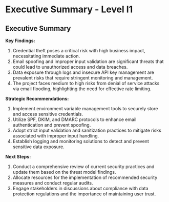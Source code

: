# Executive Summary - Level l1

## Executive Summary

**Key Findings:**
1. Credential theft poses a critical risk with high business impact, necessitating immediate action.
2. Email spoofing and improper input validation are significant threats that could lead to unauthorized access and data breaches.
3. Data exposure through logs and insecure API key management are prevalent risks that require stringent monitoring and management.
4. The project faces medium to high risks from denial of service attacks via email flooding, highlighting the need for effective rate limiting.

**Strategic Recommendations:**
1. Implement environment variable management tools to securely store and access sensitive credentials.
2. Utilize SPF, DKIM, and DMARC protocols to enhance email authentication and prevent spoofing.
3. Adopt strict input validation and sanitization practices to mitigate risks associated with improper input handling.
4. Establish logging and monitoring solutions to detect and prevent sensitive data exposure.

**Next Steps:**
1. Conduct a comprehensive review of current security practices and update them based on the threat model findings.
2. Allocate resources for the implementation of recommended security measures and conduct regular audits.
3. Engage stakeholders in discussions about compliance with data protection regulations and the importance of maintaining user trust.

